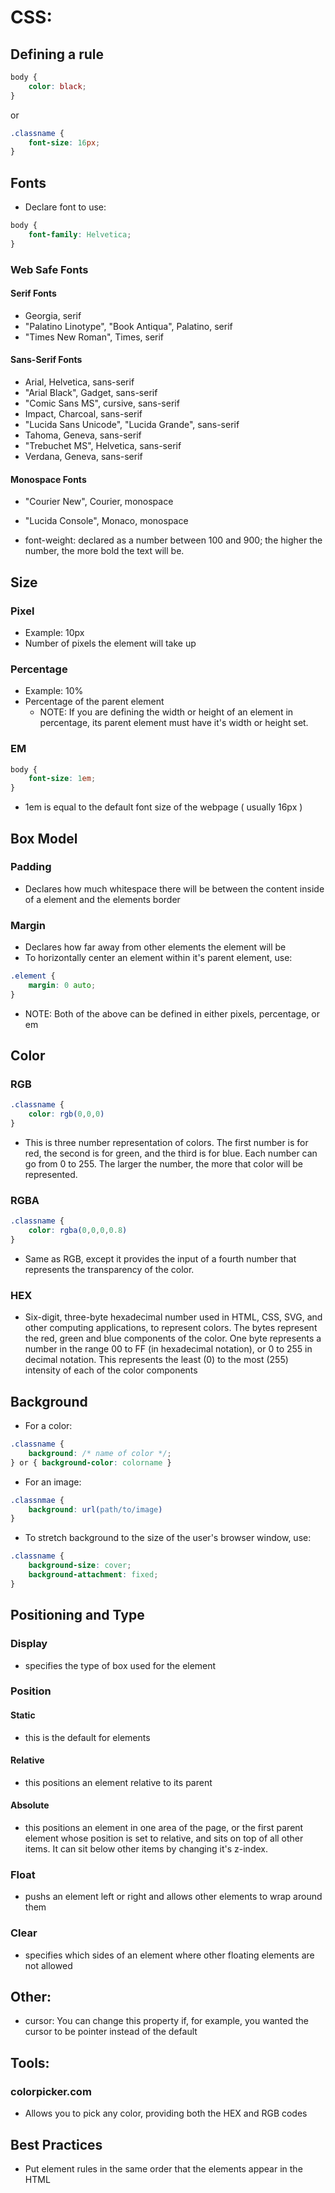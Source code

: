 # CSS:

## Defining a rule
```css
body {
	color: black;
}
```

or

```css
.classname {
	font-size: 16px;
}
```

## Fonts
* Declare font to use:

```css
body {
	font-family: Helvetica;
}
```

### Web Safe Fonts

#### Serif Fonts
* Georgia, serif
* "Palatino Linotype", "Book Antiqua", Palatino, serif
* "Times New Roman", Times, serif

#### Sans-Serif Fonts
* Arial, Helvetica, sans-serif
* "Arial Black", Gadget, sans-serif
* "Comic Sans MS", cursive, sans-serif
* Impact, Charcoal, sans-serif
* "Lucida Sans Unicode", "Lucida Grande", sans-serif
* Tahoma, Geneva, sans-serif
* "Trebuchet MS", Helvetica, sans-serif
* Verdana, Geneva, sans-serif

#### Monospace Fonts
* "Courier New", Courier, monospace
* "Lucida Console", Monaco, monospace

* font-weight: declared as a number between 100 and 900; the higher the number, the more bold the text will be.

## Size

### Pixel
* Example: 10px
* Number of pixels the element will take up

### Percentage
* Example: 10%
* Percentage of the parent element
	* NOTE: If you are defining the width or height of an element in percentage, its parent element must have it's width or height set.

### EM
```css
body {
	font-size: 1em;
}
```
* 1em is equal to the default font size of the webpage ( usually 16px )

## Box Model

### Padding
* Declares how much whitespace there will be between the content inside of a element and the elements border

### Margin
* Declares how far away from other elements the element will be
* To horizontally center an element within it's parent element, use:
```css
.element {
	margin: 0 auto;
}
```
* NOTE: Both of the above can be defined in either pixels, percentage, or em

## Color

### RGB
```css
.classname {
	color: rgb(0,0,0)
}
```

*	This is three number representation of colors. The first number is for red, the second is for green, and the third is for blue. Each number can go from 0 to 255. The larger the number, the more that color will be represented.

### RGBA
```css
.classname {
	color: rgba(0,0,0,0.8)
}
```

* Same as RGB, except it provides the input of a fourth number that represents the transparency of the color.

### HEX
* Six-digit, three-byte hexadecimal number used in HTML, CSS, SVG, and other computing applications, to represent colors. The bytes represent the red, green and blue components of the color. One byte represents a number in the range 00 to FF (in hexadecimal notation), or 0 to 255 in decimal notation. This represents the least (0) to the most (255) intensity of each of the color components

## Background
* For a color:
```css
.classname {
	background: /* name of color */;
} or { background-color: colorname }
```

* For an image:
```css
.classnmae {
	background: url(path/to/image)
}
```

* To stretch background to the size of the user's browser window, use:
```css
.classname {
	background-size: cover;
	background-attachment: fixed;
}
```

## Positioning and Type
### Display
* specifies the type of box used for the element

### Position

#### Static
* this is the default for elements

#### Relative
* this positions an element relative to its parent

#### Absolute
* this positions an element in one area of the page, or the first parent element whose position is set to relative, and sits on top of all other items. It can sit below other items by changing it's z-index.

### Float
* pushs an element left or right and allows other elements to wrap around them

### Clear
* specifies which sides of an element where other floating elements are not allowed

## Other:
* cursor: You can change this property if, for example, you wanted the cursor to be pointer instead of the default

## Tools:
### colorpicker.com
* Allows you to pick any color, providing both the HEX and RGB codes

## Best Practices
* Put element rules in the same order that the elements appear in the HTML
